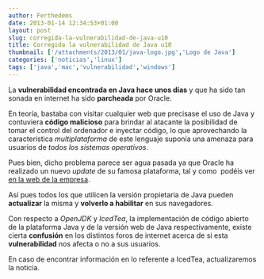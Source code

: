 ```yaml
---
author: Ferthedems
date: 2013-01-14 12:34:53+01:00
layout: post
slug: corregida-la-vulnerabilidad-de-java-u10
title: Corregida la vulnerabilidad de Java u10
thumbnail: ['/attachments/2013/01/java-logo.jpg','Logo de Java']
categories: ['noticias','linux']
tags: ['java','mac','vulnerabilidad','windows']
---
```


La **vulnerabilidad encontrada en Java hace unos días**
 y que ha sido tan sonada en internet ha sido **parcheada** por Oracle.

En teoría, bastaba con visitar cualquier web que precisase el uso de Java y contuviera
 **código malicioso** para brindar al atacante la posibilidad de tomar el control del
 ordenador e inyectar código, lo que aprovechando la característica _multiplataforma_
 de este lenguaje suponía una amenaza para usuarios de _todos los sistemas operativos_.

Pues bien, dicho problema parece ser agua pasada ya que Oracle ha realizado un nuevo
 _update_ de su famosa plataforma, tal y como  podéis ver
 [en la web de la empresa](http://java.com/es/download/index.jsp).

Así pues todos los que utilicen la versión propietaria de Java pueden **actualizar** 
la misma y **volverlo a habilitar** en sus navegadores.

Con respecto a _OpenJDK_ y _IcedTea_, la implementación de código abierto de la plataforma Java
 y de la versión web de Java respectivamente, existe cierta **confusión** en los distintos foros
 de internet acerca de si esta **vulnerabilidad** nos afecta o no a sus usuarios.

En caso de encontrar información en lo referente a IcedTea, actualizaremos la noticia.